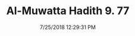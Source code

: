 ---
title        : "Al-Muwatta Hadith 9. 77"
date         : 7/25/2018 12:29:31 PM
draft        : false
type         : "hadith"
layout       : "hadith"
BookCode     : "AMH"
VolumeNumber : "9"
HadithNumber : "77"
categories  :  ["Prayer, Shortening - How to Do the Prayer in General"]
---